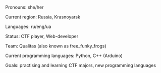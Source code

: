 Pronouns: she/her

Current region: Russia, Krasnoyarsk

Languages: ru/eng/ua

Status: CTF player, Web-developer

Team: Qualitas (also known as free_funky_frogs)

Current programming languages: Python, C++ (Arduino)

Goals: practising and learning CTF majors, new programming languages
